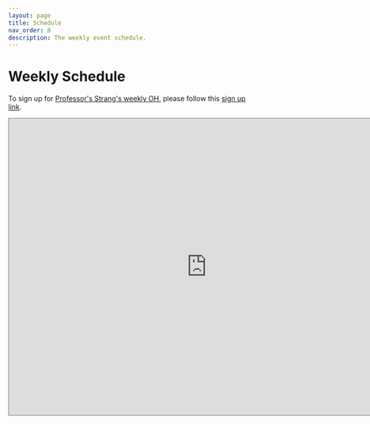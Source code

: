```yaml
---
layout: page
title: Schedule
nav_order: 8
description: The weekly event schedule.
---
```


# Weekly Schedule

To sign up for [Professor's Strang's weekly OH](https://edstem.org/us/courses/83687/discussion/6886362), please follow this [sign up link](https://calendar.app.google/D4TB972xE2xLxozT7).

<iframe data-a11y-errors="true" src="https://calendar.google.com/calendar/embed?height=600&amp;wkst=1&amp;bgcolor=%23ffffff&amp;ctz=America%2FLos_Angeles&amp;src=Y19oZ2RraDV0OW02amhhc3RkanV1dDZ2ZHR0MEBncm91cC5jYWxlbmRhci5nb29nbGUuY29t&amp;src=Y18yYXU5bHJlbWo0MnM4NXQyM2E3anBjY3FzMEBncm91cC5jYWxlbmRhci5nb29nbGUuY29t&amp;color=%233F51B5&amp;color=%23EF6C00&amp;mode=WEEK&amp;showNav=1&amp;showDate=1&amp;showPrint=0&amp;showTabs=0&amp;showCalendars=1&amp;title=Data%20140%20OH%20Calendar" style="border:solid 1px #777" width="800" height="600" frameborder="0" scrolling="no"></iframe>